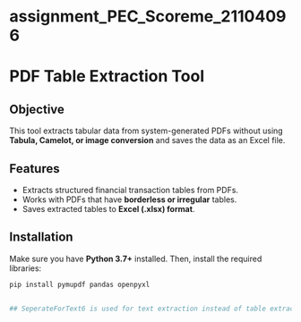 # assignment_PEC_Scoreme_21104096
# PDF Table Extraction Tool

## Objective
This tool extracts tabular data from system-generated PDFs without using **Tabula, Camelot, or image conversion** and saves the data as an Excel file.

## Features
- Extracts structured financial transaction tables from PDFs.  
- Works with PDFs that have **borderless or irregular** tables.  
- Saves extracted tables to **Excel (.xlsx) format**.  

## Installation
Make sure you have **Python 3.7+** installed. Then, install the required libraries:
```bash
pip install pymupdf pandas openpyxl


## SeperateForText6 is used for text extraction instead of table extraction as pdf text6 includes scanned images

